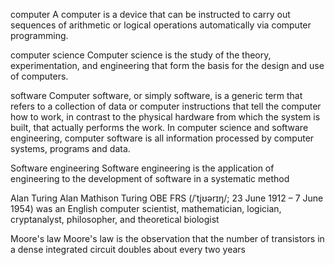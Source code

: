 computer
A computer is a device that can be instructed to carry out sequences of arithmetic or logical operations automatically via computer programming. 

computer science
Computer science is the study of the theory, experimentation, and engineering that form the basis for the design and use of computers.

software
Computer software, or simply software, is a generic term that refers to a collection of data or computer instructions that tell the computer how to work, in contrast to the physical hardware from which the system is built, that actually performs the work. In computer science and software engineering, computer software is all information processed by computer systems, programs and data.

Software engineering
Software engineering is the application of engineering to the development of software in a systematic method

Alan Turing
Alan Mathison Turing OBE FRS (/ˈtjʊərɪŋ/; 23 June 1912 – 7 June 1954) was an English computer scientist, mathematician, logician, cryptanalyst, philosopher, and theoretical biologist

Moore's law
Moore's law is the observation that the number of transistors in a dense integrated circuit doubles about every two years